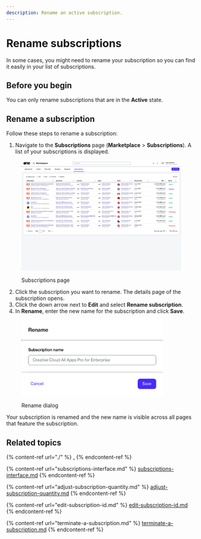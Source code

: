 ```yaml
---
description: Rename an active subscription.
---
```


# Rename subscriptions

In some cases, you might need to rename your subscription so you can find it easily in your list of subscriptions.&#x20;

## Before you begin

You can only rename subscriptions that are in the **Active** state.&#x20;

## Rename a subscription

Follow these steps to rename a subscription:

1. Navigate to the **Subscriptions** page (**Marketplace** > **Subscriptions**). A list of your subscriptions is displayed.

<figure><img src="../../../.gitbook/assets/image (373).png" alt=""><figcaption><p>Subscriptions page</p></figcaption></figure>

2. Click the subscription you want to rename. The details page of the subscription opens.
3. Click the down arrow next to **Edit** and select **Rename subscription**.
4. In **Rename**, enter the new name for the subscription and click **Save**.

<figure><img src="../../../.gitbook/assets/image (374).png" alt="" width="375"><figcaption><p>Rename dialog</p></figcaption></figure>

Your subscription is renamed and the new name is visible across all pages that feature the subscription.

## Related topics

{% content-ref url="./" %}
[.](./)
{% endcontent-ref %}

{% content-ref url="subscriptions-interface.md" %}
[subscriptions-interface.md](subscriptions-interface.md)
{% endcontent-ref %}

{% content-ref url="adjust-subscription-quantity.md" %}
[adjust-subscription-quantity.md](adjust-subscription-quantity.md)
{% endcontent-ref %}

{% content-ref url="edit-subscription-id.md" %}
[edit-subscription-id.md](edit-subscription-id.md)
{% endcontent-ref %}

{% content-ref url="terminate-a-subscription.md" %}
[terminate-a-subscription.md](terminate-a-subscription.md)
{% endcontent-ref %}
